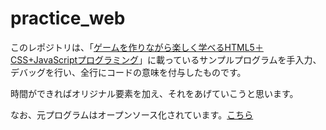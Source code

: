 # practice_web
このレポジトリは、「[ゲームを作りながら楽しく学べるHTML5＋CSS+JavaScriptプログラミング](https://www.amazon.co.jp/%E3%82%B2%E3%83%BC%E3%83%A0%E3%82%92%E4%BD%9C%E3%82%8A%E3%81%AA%E3%81%8C%E3%82%89%E6%A5%BD%E3%81%97%E3%81%8F%E5%AD%A6%E3%81%B9%E3%82%8BHTML5-CSS-JavaScript%E3%83%97%E3%83%AD%E3%82%B0%E3%83%A9%E3%83%9F%E3%83%B3%E3%82%B0%EF%BC%BB%E6%94%B9%E8%A8%82%E7%89%88%EF%BC%BD-Future-Coders%EF%BC%88NextPublishing%EF%BC%89-ebook/dp/B06XRSFM6G)」に載っているサンプルプログラムを手入力、デバッグを行い、全行にコードの意味を付与したものです。

時間ができればオリジナル要素を加え、それをあげていこうと思います。

なお、元プログラムはオープンソース化されています。[こちら](https://www.future-coders.net/)
